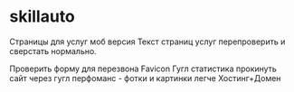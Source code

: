 # skillauto
Страницы для услуг моб версия
Текст страниц услуг перепроверить и сверстать нормально.

Проверить форму для перезвона
Favicon
Гугл статистика
прокинуть сайт через гугл перфоманс - фотки и картинки легче
Хостинг+Домен
